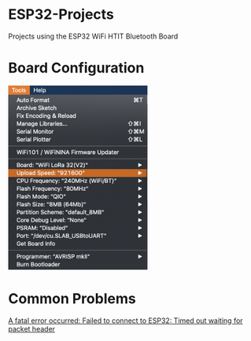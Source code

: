 # ESP32-Projects
Projects using the ESP32 WiFi HTIT Bluetooth Board 

# Board Configuration 
<p align="left">
 <img src = "/Assets/Config.png" height = "375">
</p>



# Common Problems
[A fatal error occurred: Failed to connect to ESP32: Timed out waiting for packet header](https://github.com/espressif/arduino-esp32/issues/333#issuecomment-334055814)
